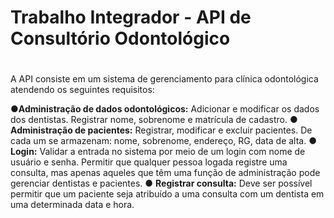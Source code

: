 <h1>Trabalho Integrador - API de Consultório Odontológico<h1>
    </h1>
<p>
    A API consiste em um sistema de gerenciamento para clínica odontológica atendendo os seguintes requisitos:
    </p>

●**Administração de dados odontológicos:** Adicionar e modificar os dados
dos dentistas. Registrar nome, sobrenome e matrícula de cadastro.
● **Administração de pacientes:** Registrar, modificar e excluir pacientes. De
cada um se armazenam: nome, sobrenome, endereço, RG, data de alta.
● **Login:** Validar a entrada no sistema por meio de um login com nome de
usuário e senha. Permitir que qualquer pessoa logada registre uma
consulta, mas apenas aqueles que têm uma função de administração pode
gerenciar dentistas e pacientes.
● **Registrar consulta:** Deve ser possível permitir que um paciente seja
atribuído a uma consulta com um dentista em uma determinada data e
hora.


